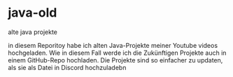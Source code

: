 # java-old
alte java projekte

in diesem Reporitoy habe ich alten Java-Projekte meiner Youtube videos hochgeladen.
Wie in diesem Fall werde ich die Zukünftigen Projekte auch in einem
GitHub-Repo hochladen. Die Projekte sind so einfacher zu updaten, als sie als Datei
in Discord hochzuladebn
